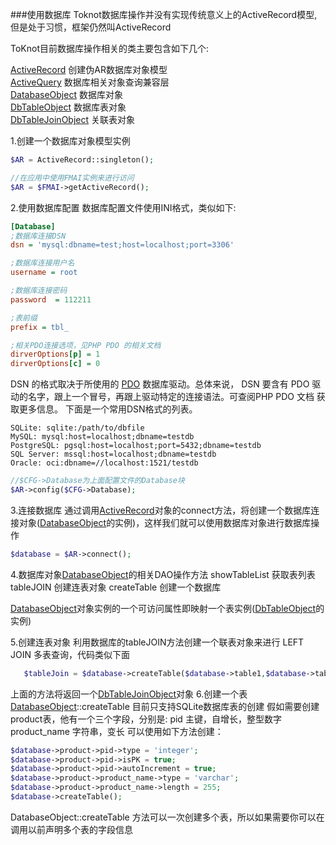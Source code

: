 ###使用数据库
Toknot数据库操作并没有实现传统意义上的ActiveRecord模型, 但是处于习惯，框架仍然叫ActiveRecord  

ToKnot目前数据库操作相关的类主要包含如下几个:

[ActiveRecord](http://toknot.com/toknot/class-Toknot.Db.ActiveRecord.html)              创建伪AR数据库对象模型   
[ActiveQuery](http://toknot.com/toknot/class-Toknot.Db.ActiveQuery.html)                数据库相关对象查询兼容层    
[DatabaseObject](http://toknot.com/toknot/class-Toknot.Db.DatabaseObject.html)          数据库对象   
[DbTableObject](http://toknot.com/toknot/class-Toknot.Db.DbTableObject.html)            数据库表对象  
[DbTableJoinObject](http://toknot.com/toknot/class-Toknot.Db.DbTableJoinObject.html)    关联表对象   

1.创建一个数据库对象模型实例
 ```php
$AR = ActiveRecord::singleton();

//在应用中使用FMAI实例来进行访问
$AR = $FMAI->getActiveRecord();
```
2.使用数据库配置
数据库配置文件使用INI格式，类似如下:
```ini
[Database]
;数据库连接DSN
dsn = 'mysql:dbname=test;host=localhost;port=3306'

;数据库连接用户名
username = root

;数据库连接密码
password  = 112211

;表前缀
prefix = tbl_

;相关PDO连接选项，见PHP PDO 的相关文档
dirverOptions[p] = 1
dirverOptions[c] = 0
```
DSN 的格式取决于所使用的 [PDO](http://www.php.net/manual/en/book.pdo.php) 数据库驱动。总体来说， DSN 要含有 PDO 驱动的名字，跟上一个冒号，再跟上驱动特定的连接语法。可查阅PHP PDO 文档 获取更多信息。 下面是一个常用DSN格式的列表。

    SQLite: sqlite:/path/to/dbfile
    MySQL: mysql:host=localhost;dbname=testdb
    PostgreSQL: pgsql:host=localhost;port=5432;dbname=testdb
    SQL Server: mssql:host=localhost;dbname=testdb
    Oracle: oci:dbname=//localhost:1521/testdb

```php
//$CFG->Database为上面配置文件的Database块
$AR->config($CFG->Database);
```
3.连接数据库
    通过调用[ActiveRecord](http://toknot.com/toknot/class-Toknot.Db.ActiveRecord.html)对象的connect方法，将创建一个数据库连接对象([DatabaseObject](http://toknot.com/toknot/class-Toknot.Db.DatabaseObject.html)的实例)，这样我们就可以使用数据库对象进行数据库操作
```php
$database = $AR->connect();
```
4.数据库对象[DatabaseObject](http://toknot.com/toknot/class-Toknot.Db.DatabaseObject.html)的相关DAO操作方法
showTableList   获取表列表
tableJOIN       创建连表对象
createTable     创建一个数据库

[DatabaseObject](http://toknot.com/toknot/class-Toknot.Db.DatabaseObject.html)对象实例的一个可访问属性即映射一个表实例([DbTableObject](http://toknot.com/toknot/class-Toknot.Db.DbTableObject.html)的实例)

5.创建连表对象
  利用数据库的tableJOIN方法创建一个联表对象来进行 LEFT JOIN 多表查询，代码类似下面
```php
   $tableJoin = $database->createTable($database->table1,$database->table2,$database->tabl3);
```
上面的方法将返回一个[DbTableJoinObject](http://toknot.com/toknot/class-Toknot.Db.DbTableJoinObject.html)对象
6.创建一个表
   [DatabaseObject](http://toknot.com/toknot/class-Toknot.Db.DatabaseObject.html)::createTable 目前只支持SQLite数据库表的创建
    假如需要创建product表，他有一个三个字段，分别是:
    pid             主键，自增长，整型数字
    product_name    字符串，变长
    可以使用如下方法创建：
```php
$database->product->pid->type = 'integer';
$database->product->pid->isPK = true;
$database->product->pid->autoIncrement = true;
$database->product->product_name->type = 'varchar';
$database->product->product_name->length = 255;
$database->createTable();
```
DatabaseObject::createTable 方法可以一次创建多个表，所以如果需要你可以在调用以前声明多个表的字段信息

